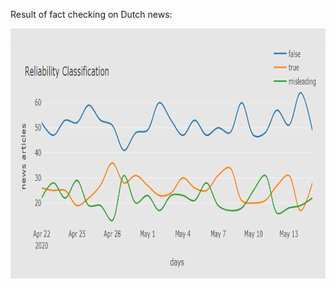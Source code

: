 Result of fact checking on Dutch news:

<img src="reliabilityClassification.png" width=900 height=400>
